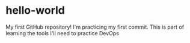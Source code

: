 # hello-world
My first GitHub repository!
I'm practicing my first commit.  This is part of learning the tools I'll need to practice DevOps
